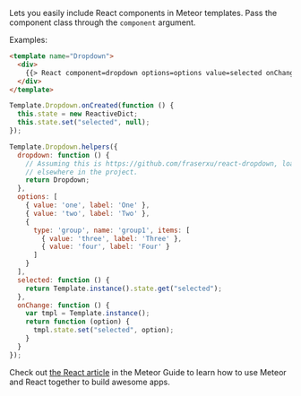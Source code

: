 Lets you easily include React components in Meteor templates. Pass the
component class through the `component` argument.

Examples:

```html
<template name="Dropdown">
  <div>
    {{> React component=dropdown options=options value=selected onChange=onChange}}
  </div>
</template>
```

```js
Template.Dropdown.onCreated(function () {
  this.state = new ReactiveDict;
  this.state.set("selected", null);
});

Template.Dropdown.helpers({
  dropdown: function () {
    // Assuming this is https://github.com/fraserxu/react-dropdown, loaded
    // elsewhere in the project.
    return Dropdown;
  },
  options: [
    { value: 'one', label: 'One' },
    { value: 'two', label: 'Two' },
    {
      type: 'group', name: 'group1', items: [
        { value: 'three', label: 'Three' },
        { value: 'four', label: 'Four' }
      ]
    }
  ],
  selected: function () {
    return Template.instance().state.get("selected");
  },
  onChange: function () {
    var tmpl = Template.instance();
    return function (option) {
      tmpl.state.set("selected", option);
    }
  }
});
```

Check out [the React article](http://guide.meteor.com/react.html) in the Meteor Guide to learn how to use Meteor and React together to build awesome apps.
